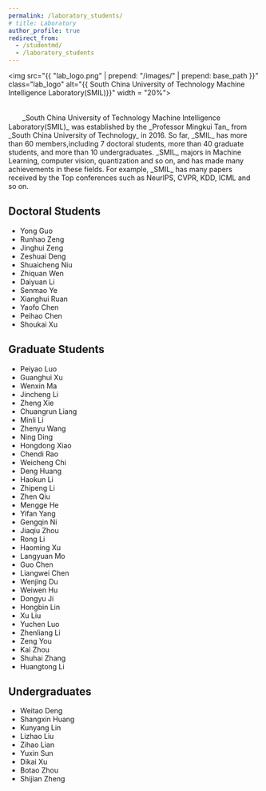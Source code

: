```yaml
---
permalink: /laboratory_students/
# title: Laboratory
author_profile: true
redirect_from: 
  - /studentmd/
  - /laboratory_students
---
```


<img src="{{ "lab_logo.png" | prepend: "/images/" | prepend: base_path }}" class="lab_logo" alt="{{ South China University of Technology Machine Intelligence Laboratory(SMIL)}}" width = "20%">

<br />
　　_South China University of Technology Machine Intelligence Laboratory(SMIL)_ was established by the _Professor Mingkui Tan_ from _South China University of Technology_ in 2016. So far, _SMIL_ has more than 60 members,including 7 doctoral students, more than 40 graduate students, and more than 10 undergraduates. _SMIL_ majors in Machine Learning, computer vision, quantization and so on, and has made many achievements in these fields. For example, _SMIL_ has many papers received by the Top conferences such as NeurIPS, CVPR, KDD, ICML and so on.

Doctoral Students
--------
* Yong Guo
* Runhao Zeng
* Jinghui Zeng
* Zeshuai Deng
* Shuaicheng Niu
* Zhiquan Wen
* Daiyuan Li
* Senmao Ye
* Xianghui Ruan
* Yaofo Chen
* Peihao Chen
* Shoukai Xu

Graduate Students
--------
* Peiyao Luo
* Guanghui Xu
* Wenxin Ma
* Jincheng Li
* Zheng Xie
* Chuangrun Liang
* Minli Li
* Zhenyu Wang
* Ning Ding
* Hongdong Xiao
* Chendi Rao
* Weicheng Chi
* Deng Huang
* Haokun Li
* Zhipeng Li
* Zhen Qiu
* Mengge He
* Yifan Yang
* Gengqin Ni
* Jiaqiu Zhou
* Rong Li
* Haoming Xu
* Langyuan Mo
* Guo Chen
* Liangwei Chen
* Wenjing Du
* Weiwen Hu
* Dongyu Ji
* Hongbin Lin
* Xu Liu
* Yuchen Luo
* Zhenliang Li
* Zeng You
* Kai Zhou
* Shuhai Zhang
* Huangtong Li

Undergraduates
--------
* Weitao Deng
* Shangxin Huang
* Kunyang Lin
* Lizhao Liu
* Zihao Lian
* Yuxin Sun
* Dikai Xu
* Botao Zhou
* Shijian Zheng

